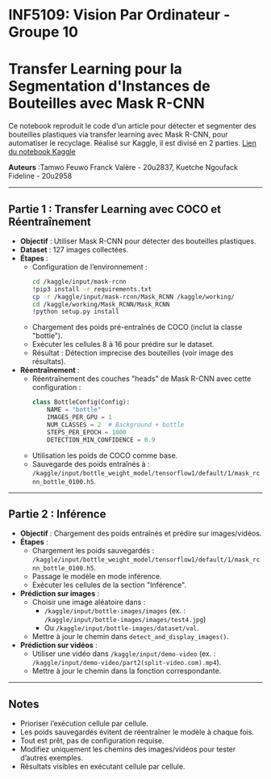# INF5109: Vision Par Ordinateur - Groupe 10
# Transfer Learning pour la Segmentation d'Instances de Bouteilles avec Mask R-CNN

Ce notebook reproduit le code d’un article pour détecter et segmenter des bouteilles plastiques via transfer learning avec Mask R-CNN, pour automatiser le recyclage. Réalisé sur Kaggle, il est divisé en 2 parties.
[Lien du notebook Kaggle](https://www.kaggle.com/code/franckvalere/inf5109-vision-par-ordinateur-groupe-10)

**Auteurs** :Tamwo Feuwo Franck Valère - 20u2837, Kuetche Ngoufack Fideline - 20u2958


---

## Partie 1 : Transfer Learning avec COCO et Réentraînement

- **Objectif** : Utiliser Mask R-CNN pour détecter des bouteilles plastiques.
- **Dataset** : 127 images collectées.
- **Étapes** :
  - Configuration de l’environnement :
    ```bash
    cd /kaggle/input/mask-rcnn
    !pip3 install -r requirements.txt
    cp -r /kaggle/input/mask-rcnn/Mask_RCNN /kaggle/working/
    cd /kaggle/working/Mask_RCNN/Mask_RCNN
    !python setup.py install
    ```
  - Chargement  des poids pré-entraînés de COCO (inclut la classe "bottle").
  - Exécuter les cellules 8 à 16 pour prédire sur le dataset.
  - Résultat : Détection imprecise des bouteilles (voir image des résultats).
- **Réentraînement** :
  - Réentraînement des couches "heads" de Mask R-CNN avec cette configuration :
    ```python
    class BottleConfig(Config):
        NAME = "bottle"
        IMAGES_PER_GPU = 1
        NUM_CLASSES = 2  # Background + bottle
        STEPS_PER_EPOCH = 1000
        DETECTION_MIN_CONFIDENCE = 0.9
    ```
  - Utilisation les poids de COCO comme base.
  - Sauvegarde des poids entraînés à : `/kaggle/input/bottle_weight_model/tensorflow1/default/1/mask_rcnn_bottle_0100.h5`.

---

## Partie 2 : Inférence

- **Objectif** : Chargement des poids entraînés et prédire sur images/vidéos.
- **Étapes** :
  - Chargement les poids sauvegardés : `/kaggle/input/bottle_weight_model/tensorflow1/default/1/mask_rcnn_bottle_0100.h5`.
  - Passage le modèle en mode inférence.
  - Exécuter les cellules de la section "Inférence".
- **Prédiction sur images** :
  - Choisir une image aléatoire dans :
    - `/kaggle/input/bottle-images/images` (ex. : `/kaggle/input/bottle-images/images/test4.jpg`)
    - Ou `/kaggle/input/bottle-images/dataset/val`.
  - Mettre à jour le chemin dans `detect_and_display_images()`.
- **Prédiction sur vidéos** :
  - Utiliser une vidéo dans `/kaggle/input/demo-video` (ex. : `/kaggle/input/demo-video/part2(split-video.com).mp4`).
  - Mettre à jour le chemin dans la fonction correspondante.

---

## Notes
- Prioriser l’exécution cellule par cellule.
- Les poids sauvegardés évitent de réentraîner le modèle à chaque fois.
- Tout est prêt, pas de configuration requise.
- Modifiez uniquement les chemins des images/vidéos pour tester d’autres exemples.
- Résultats visibles en exécutant cellule par cellule.
